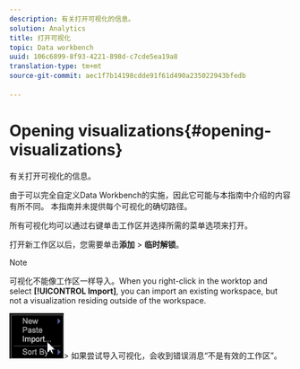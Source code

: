 ```yaml
---
description: 有关打开可视化的信息。
solution: Analytics
title: 打开可视化
topic: Data workbench
uuid: 106c6899-8f93-4221-898d-c7cde5ea19a8
translation-type: tm+mt
source-git-commit: aec1f7b14198cdde91f61d490a235022943bfedb

---
```



# Opening visualizations{#opening-visualizations}

有关打开可视化的信息。

由于可以完全自定义Data Workbench的实施，因此它可能与本指南中介绍的内容有所不同。 本指南并未提供每个可视化的确切路径。

所有可视化均可以通过右键单击工作区并选择所需的菜单选项来打开。

打开新工作区以后，您需要单击&#x200B;**添加** > **临时解锁**。

>[!NOTE]
>
>可视化不能像工作区一样导入。When you right-click in the worktop and select **[!UICONTROL Import]**, you can import an existing workspace, but not a visualization residing outside of the workspace.
>
>![](assets/import_workspace.png)>
>如果尝试导入可视化，会收到错误消息“不是有效的工作区”。

